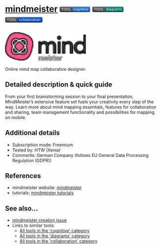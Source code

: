 # [mindmeister](https://www.mindmeister.com)  [<img src="images/cognitive.png" align="bottom">](https://github.com/e-CLOSE/Toolbox/issues?q=label%3A01_TOOL+label%3Acognitive) [<img src="images/diagrams.png" align="bottom">](https://github.com/e-CLOSE/Toolbox/issues?q=label%3A01_TOOL+label%3Adiagrams) [<img src="images/collaboration.png" align="bottom">](https://github.com/e-CLOSE/Toolbox/issues?q=label%3A01_TOOL+label%3Acollaboration)

[<img src="images/mindmeister.png" align="bottom" height="100" alt="mindmeister Logo">](https://www.mindmeister.com)

Online mind map collaborative designer.


## Detailed description & quick guide

From your first brainstorming session to your final presentation, MindMeister’s extensive feature set fuels your creativity every step of the way. Learn more about mind mapping essentials, features for collaboration and sharing, team management functionality and possibilities for mapping on mobile.


## Additional details

- Subscription mode: Freemium
- Tested by: HTW (Xenia)
- Comments: German Company (follows EU General Data Processing Regulation (GDPR))


## References

- mindmeister website: [mindmeister](https://www.mindmeister.com)
- tutorials: [mindmeister tutorials](https://www.youtube.com/c/mindmeister/videos)


## See also...

- [mindmeister creation issue](https://github.com/e-CLOSE/Toolbox/issues/174)
- Links to similar tools:
  - [All tools in the 'cognitive' category](https://github.com/e-CLOSE/Toolbox/issues?q=label%3A01_TOOL+label%3Acognitive)
  - [All tools in the 'diagrams' category](https://github.com/e-CLOSE/Toolbox/issues?q=label%3A01_TOOL+label%3Adiagrams)
  - [All tools in the 'collaboration' category](https://github.com/e-CLOSE/Toolbox/issues?q=label%3A01_TOOL+label%3Acollaboration)
